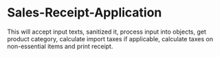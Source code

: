 # Sales-Receipt-Application
This will accept input texts, sanitized it, process input into objects, get product category, calculate import taxes if applicable, calculate taxes on non-essential items and print receipt.
